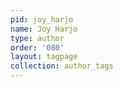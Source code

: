 ```yaml
---
pid: joy_harjo
name: Joy Harjo
type: author
order: '080'
layout: tagpage
collection: author_tags
---
```

